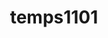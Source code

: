 ---
title: temps1101
github: https://github.com/temps1101
mode: dark
transition: 1s
score: 86.2
archetype:
- Game
---